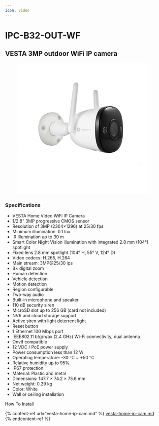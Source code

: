 ```yaml
---
icon: video
---
```


# IPC-B32-OUT-WF

## VESTA 3MP outdoor WiFi IP camera

<figure><img src="../.gitbook/assets/image (376).png" alt=""><figcaption></figcaption></figure>

### **Specifications**

* VESTA Home Video WiFi IP Camera
* 1/2.8" 3MP progressive CMOS sensor
* Resolution of 3MP (2304×1296) at 25/30 fps
* Minimum illumination: 0.1 lux
* IR illumination up to 30 m
* Smart Color Night Vision illumination with integrated 2.8 mm (104°) spotlight
* Fixed lens 2.8 mm spotlight (104° H, 55° V, 124° D)
* Video codecs: H.265, H.264
* Main stream: 3MP@25/30 ips
* 8× digital zoom
* Human detection
* Vehicle detection
* Motion detection
* Region configurable
* Two-way audio
* Built-in microphone and speaker
* 110 dB security siren
* MicroSD slot up to 256 GB (card not included)
* NVR and cloud storage support
* Active siren with light deterrent light
* Reset button
* 1 Ethernet 100 Mbps port
* IEEE802.11 b/g/n/ax (2.4 GHz) Wi-Fi connectivity, dual antenna
* Onvif compatible
* 12 VDC / PoE power supply
* Power consumption less than 12 W
* Operating temperature: -30 °C \~ +50 °C
* Relative humidity up to 95%.
* IP67 protection
* Material: Plastic and metal
* Dimensions: 147.7 × 74.2 × 75.6 mm
* Net weight: 0.29 kg
* Color: White
* Wall or ceiling installation

How To Install

{% content-ref url="vesta-home-ip-cam.md" %}
[vesta-home-ip-cam.md](vesta-home-ip-cam.md)
{% endcontent-ref %}

